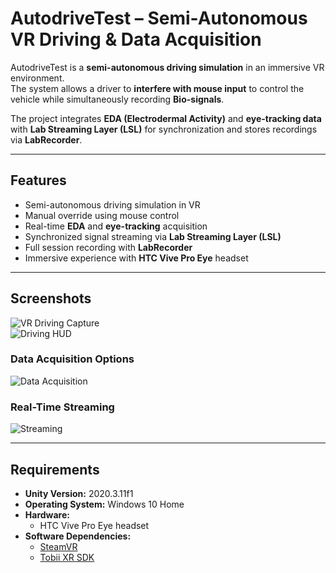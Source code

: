 # AutodriveTest – Semi-Autonomous VR Driving & Data Acquisition

AutodriveTest is a **semi-autonomous driving simulation** in an immersive VR environment.  
The system allows a driver to **interfere with mouse input** to control the vehicle while simultaneously recording **Bio-signals**.

The project integrates **EDA (Electrodermal Activity)** and **eye-tracking data** with **Lab Streaming Layer (LSL)** for synchronization and stores recordings via **LabRecorder**.

---

## Features

- Semi-autonomous driving simulation in VR  
- Manual override using mouse control  
- Real-time **EDA** and **eye-tracking** acquisition  
- Synchronized signal streaming via **Lab Streaming Layer (LSL)**  
- Full session recording with **LabRecorder**  
- Immersive experience with **HTC Vive Pro Eye** headset  

---

## Screenshots

![VR Driving Capture](https://user-images.githubusercontent.com/63006273/136775347-e0a68b1a-5755-4d8c-a74d-470c730ddc9f.PNG)  
![Driving HUD](https://user-images.githubusercontent.com/63006273/136775357-7b2ef84e-6000-4466-b656-171aedd235e6.PNG)  

### Data Acquisition Options
![Data Acquisition](https://user-images.githubusercontent.com/63006273/136796679-9b141873-cdea-455d-8b54-e0144ef4911f.PNG)  

### Real-Time Streaming
![Streaming](https://user-images.githubusercontent.com/63006273/136796709-c1d532ba-b0de-420b-8f28-96d8c5052b83.PNG)  

---

## Requirements

- **Unity Version:** 2020.3.11f1  
- **Operating System:** Windows 10 Home  
- **Hardware:**  
  - HTC Vive Pro Eye headset  
- **Software Dependencies:**  
  - [SteamVR](https://store.steampowered.com/app/250820/SteamVR/)  
  - [Tobii XR SDK](https://vr.tobii.com/sdk/develop/unity/)  

